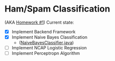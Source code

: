 # Ham/Spam Classification
(AKA [Homework #1](http://www.hlt.utdallas.edu/~vgogate/ml/2018s/homeworks.html))
Current state:
- [x] Implement Backend Framework
- [x] Implement Naive Bayes Classification
    - ([NaiveBayesClassifier.java](https://github.com/arjvik/MachineLearning/blob/master/src/com/arjvik/machinelearning/hamspamclassifier/naivebayes/NaiveBayesClassifier.java))
- [ ] Implement NCAP Logistic Regression
- [ ] Implement Perceptropn Algorithm